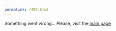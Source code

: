 ```yaml
---
permalink: /404.html
---
```


Something went wrong... Please, visit the [main page](https://ismirnov.eu)
